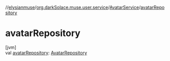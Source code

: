 //[elysianmuse](../../../index.md)/[org.darkSolace.muse.user.service](../index.md)/[AvatarService](index.md)/[avatarRepository](avatar-repository.md)

# avatarRepository

[jvm]\
val [avatarRepository](avatar-repository.md): [AvatarRepository](../../org.darkSolace.muse.user.repository/-avatar-repository/index.md)
